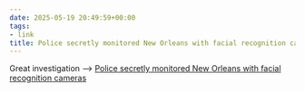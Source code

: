 ```yaml
---
date: 2025-05-19 20:49:59+00:00
tags:
- link
title: Police secretly monitored New Orleans with facial recognition cameras
---
```


Great investigation --> [Police secretly monitored New Orleans with facial recognition cameras](https://www.washingtonpost.com/business/2025/05/19/live-facial-recognition-police-new-orleans/)